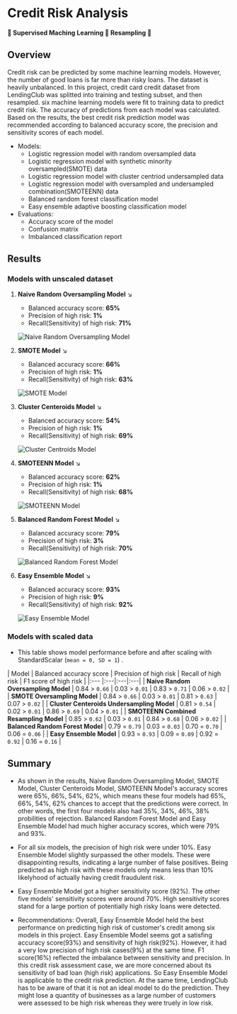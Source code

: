# Credit Risk Analysis
 **:small_blue_diamond: Supervised Maching Learning :small_blue_diamond: Resampling :small_blue_diamond:**
## Overview
Credit risk can be predicted by some machine learning models. However, the number of good loans is far more than risky loans. The dataset is heavily unbalanced. In this project, credit card credit dataset from LendingClub was splitted into training and testing subset, and then resampled. six machine learning models were fit to training data to predict credit risk. The accuracy of predictions from each model was calculated. Based on the results, the best credit risk prediction model was recommended according to balanced accuracy score, the precision and sensitivity scores of each model.
- Models: 
  - Logistic regression model with random oversampled data
  - Logistic regression model with synthetic minority oversampled(SMOTE) data
  - Logistic regression model with cluster centriod undersampled data
  - Logistic regression model with oversampled and undersampled combination(SMOTEENN) data
  - Balanced random forest classification model
  - Easy ensemble adaptive boosting classification model
- Evaluations:
  - Accuracy score of the model
  - Confusion matrix
  - Imbalanced classification report
  
 ## Results
 ### Models with unscaled dataset
 1. **Naive Random Oversampling Model**
    :arrow_lower_right: 
    - Balanced accuracy score: **65%**
    - Precision of high risk: **1%**
    - Recall(Sensitivity) of high risk: **71%**
   
    ![Naive Random Oversampling Model](https://user-images.githubusercontent.com/105877888/191419580-ea8d49c7-9c61-42d8-9ad4-c53d70b5adfa.png)

 
 2. **SMOTE Model**
    :arrow_lower_right: 
    - Balanced accuracy score: **66%**
    - Precision of high risk: **1%**
    - Recall(Sensitivity) of high risk: **63%**
    
    ![SMOTE Model](https://user-images.githubusercontent.com/105877888/191419600-a5dae719-e96f-4167-859d-011b6456c484.png)

 
 3. **Cluster Centeroids Model**
    :arrow_lower_right: 
    - Balanced accuracy score: **54%**
    - Precision of high risk: **1%**
    - Recall(Sensitivity) of high risk: **69%**
    
    ![Cluster Centroids Model](https://user-images.githubusercontent.com/105877888/191419613-29057895-4a4a-415c-85b4-2f648be5cd08.png)

   
 4. **SMOTEENN Model**
    :arrow_lower_right: 
    - Balanced accuracy score: **62%**
    - Precision of high risk: **1%**
    - Recall(Sensitivity) of high risk: **68%**
    
    ![SMOTEENN Model](https://user-images.githubusercontent.com/105877888/191419624-f5cc523f-09ef-488a-9f27-7878a5f85d33.png)

 
 5. **Balanced Random Forest Model**
    :arrow_lower_right: 
    - Balanced accuracy score: **79%**
    - Precision of high risk: **3%**
    - Recall(Sensitivity) of high risk: **70%**
    
    ![Balanced Random Forest Model](https://user-images.githubusercontent.com/105877888/191419634-b2ac04ef-f3e5-4ccd-97f7-ef512a8bc989.png)

 
 6. **Easy Ensemble Model**
    :arrow_lower_right: 
    - Balanced accuracy score: **93%**
    - Precision of high risk: **9%**
    - Recall(Sensitivity) of high risk: **92%**
    
    ![Easy Ensemble Model](https://user-images.githubusercontent.com/105877888/191419652-5e1ebed0-4f8d-4c52-b48a-02a6f7bdcdc1.png)

### Models with scaled data

- This table shows model performance before and after scaling with StandardScalar (`mean = 0, SD = 1`) .

 | Model  | Balanced accuracy score  | Precision of high risk | Recall of high risk | F1 score of high risk | 
 |:--- |:---|:---|:---|
 | **Naive Random Oversampling Model** | 0.84 > `0.66` | 0.03 > `0.01` | 0.83 > `0.71` | 0.06 > `0.02` |
 | **SMOTE Oversampling Model** | 0.84 > `0.66` | 0.03 > `0.01` | 0.81 > `0.63` | 0.07 > `0.02` |
 | **Cluster Centeroids Undersampling Model** | 0.81 > `0.54` | 0.02 > `0.01` | 0.86 > `0.69` | 0.04 > `0.01` |
 | **SMOTEENN Combined Resampling Model** | 0.85 > `0.62` | 0.03 > `0.01` | 0.84 > `0.68` | 0.06 > `0.02` |
 | **Balanced Random Forest Model** | 0.79 = `0.79` | 0.03 = `0.03` | 0.70 = `0.70` | 0.06 = `0.06` |
 | **Easy Ensemble Model** | 0.93 = `0.93` | 0.09 = `0.09` | 0.92 = `0.92` | 0.16 = `0.16` |

## Summary
- As shown in the results, Naive Random Oversampling Model, SMOTE Model, Cluster Centeroids Model, SMOTEENN Model's accuracy scores were 65%, 66%, 54%, 62%, which means these four models had 65%, 66%, 54%, 62% chances to accept that the predictions were correct. In other words, the first four models also had 35%, 34%, 46%, 38% probilities of rejection. Balanced Random Forest Model and Easy Ensemble Model had much higher accuracy scores, which were 79% and 93%. 

- For all six models, the precision of high risk were under 10%. Easy Ensemble Model slightly surpassed the other models. These were disappointing results, indicating a large number of false positives. Being predicted as high risk with these models only means less than 10% likelyhood of actually having credit fraudulent risk.  

- Easy Ensemble Model got a higher sensitivity score (92%). The other five models' sensitivity scores were around 70%. High sensitivity scores stand for a large portion of potentially high risky loans were detected.  

- Recommendations: Overall, Easy Ensemble Model held the best performance on predicting high risk of customer's credit among six models in this project. Easy Ensemble Model seems got a satisfing accuracy score(93%) and sensitivity of high risk(92%). However, it had a very low precision of high risk cases(9%) at the same time. F1 score(16%) reflected the imbalance between sensitivity and precision. In this credit risk assessment case, we are more concerned about its sensitivity of bad loan (high risk) applications. So Easy Ensemble Model is applicable to the credit risk prediction. At the same time, LendingClub has to be aware of that it is not an ideal model to do the prediction. They might lose a quantity of businesses as a large number of customers were assessed to be high risk whereas they were truely in low risk. 


